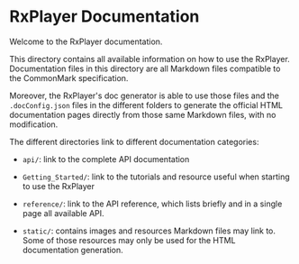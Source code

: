 # RxPlayer Documentation

Welcome to the RxPlayer documentation.

This directory contains all available information on how to use the RxPlayer.
Documentation files in this directory are all Markdown files compatible to the CommonMark
specification.

Moreover, the RxPlayer's doc generator is able to use those files and the
`.docConfig.json` files in the different folders to generate the official HTML
documentation pages directly from those same Markdown files, with no modification.

The different directories link to different documentation categories:

- `api/`: link to the complete API documentation

- `Getting_Started/`: link to the tutorials and resource useful when starting to use the
  RxPlayer

- `reference/`: link to the API reference, which lists briefly and in a single page all
  available API.

- `static/`: contains images and resources Markdown files may link to. Some of those
  resources may only be used for the HTML documentation generation.
